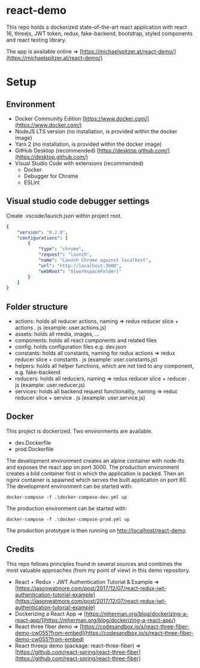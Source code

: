 
# react-demo

This repo holds a dockerized state-of-the-art react application with react 16, threejs, JWT token, redux, fake-backend, bootstrap, styled components and react testing library.

The app is available online => [https://michaelspitzer.at/react-demo/](https://michaelspitzer.at/react-demo/)

# Setup

## Environment

* Docker Community Edition [https://www.docker.com/](https://www.docker.com/)
* NodeJS LTS version (no installation, is provided within the docker image)
* Yarn 2 (no installation, is provided within the docker image)
* GitHub Desktop (recommended) [https://desktop.github.com/](https://desktop.github.com/) 
* Visual Studio Code with extensions (recommended)
    * Docker
    * Debugger for Chrome
    * ESLint

## Visual studio code debugger settings

Create .vscode/launch.json within project root.

```yaml
{
    "version": "0.2.0",
    "configurations": [
        {
            "type": "chrome",
            "request": "launch",
            "name": "Launch Chrome against localhost",
            "url": "http://localhost:3000",
            "webRoot": "${workspaceFolder}"
        }
    ]
}
```

## Folder structure

* actions: holds all reducer actions, naming => redux reducer slice + actions . js (example: user.actions.js)
* assets: holds all media, images, ...
* components: holds all react components and related files
* config: holds configuration files e.g. dev.json
* constants: holds all constants, naming for redux actions => redux reducer slice + constants . js (example: user.constants.js)
* helpers: holds all helper functions, which are not tied to any component, e.g. fake-backend
* reducers: holds all reducers, naming => redux reducer slice + reducer . js (example: user.reducer.js)
* services: holds all backend request functionality, naming => reduc reducer slice + service . js (example: user.service.js)

## Docker

This project is dockerized. Two environments are available.

* dev.Dockerfile
* prod.Dockerfile

The development environment creates an alpine container with node-lts and exposes the react app on port 3000.
The production environment creates a bild container first in which the application is packed. Then an nginx container is spawned which serves the built application on port 80.
The development environment can be started with: 

```shell
docker-compose -f .\docker-compose-dev.yml up
```

The production environment can be started with: 

```shell
docker-compose -f .\docker-compose-prod.yml up
```
The production prototype is then running on [http://localhost/react-demo](http://localhost/react-demo).

## Credits

This repo follows principles found in several sources and combines the most valuable approaches (from my point of view) in this demo repository.
* React + Redux - JWT Authentication Tutorial & Example => [https://jasonwatmore.com/post/2017/12/07/react-redux-jwt-authentication-tutorial-example](https://jasonwatmore.com/post/2017/12/07/react-redux-jwt-authentication-tutorial-example)
* Dockerizing a React App => [https://mherman.org/blog/dockerizing-a-react-app/](https://mherman.org/blog/dockerizing-a-react-app/)
* React three fiber demo => [https://codesandbox.io/s/react-three-fiber-demo-cw055?from-embed](https://codesandbox.io/s/react-three-fiber-demo-cw055?from-embed)
* React threejs demo (package: react-three-fiber) => [https://github.com/react-spring/react-three-fiber](https://github.com/react-spring/react-three-fiber)
